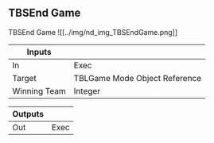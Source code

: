 ## TBSEnd Game
TBSEnd Game
![[../img/nd_img_TBSEndGame.png]]

|Inputs||
|--|--|
| In | Exec |
| Target | TBLGame Mode Object Reference |
| Winning Team | Integer |

|Outputs||
|--|--|
| Out | Exec |

